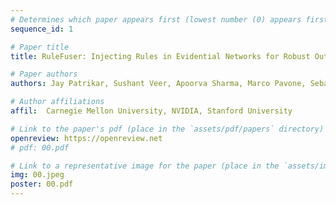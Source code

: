 ```yaml
---
# Determines which paper appears first (lowest number (0) appears first)
sequence_id: 1

# Paper title
title: RuleFuser: Injecting Rules in Evidential Networks for Robust Out-of-Distribution Trajectory Prediction

# Paper authors
authors: Jay Patrikar, Sushant Veer, Apoorva Sharma, Marco Pavone, Sebastian Scherer

# Author affiliations
affil:  Carnegie Mellon University, NVIDIA, Stanford University

# Link to the paper's pdf (place in the `assets/pdf/papers` directory)
openreview: https://openreview.net
# pdf: 00.pdf

# Link to a representative image for the paper (place in the `assets/img/papers` directory)
img: 00.jpeg
poster: 00.pdf
---
```


